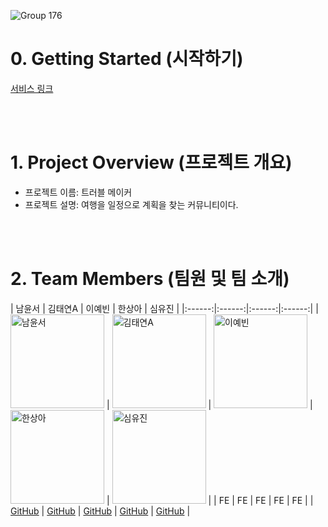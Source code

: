 ![Group 176](https://github.com/user-attachments/assets/011b2c55-55ac-42d2-bc19-0fd9fe0a6f25)

# 0. Getting Started (시작하기)
[서비스 링크](https://clinquant-kangaroo-7d97f3.netlify.app/)

<br/>
<br/>

# 1. Project Overview (프로젝트 개요)
- 프로젝트 이름: 트러블 메이커
- 프로젝트 설명: 여행을 일정으로 계획을 찾는 커뮤니티이다.

<br/>
<br/>

# 2. Team Members (팀원 및 팀 소개)
| 남윤서 | 김태연A | 이예빈 | 한상아 | 심유진 |
|:------:|:------:|:------:|:------:|
| <img src="https://avatars.githubusercontent.com/u/158164219?v=4" alt="남윤서" width="150"> | <img src="https://avatars.githubusercontent.com/u/89635061?v=4" alt="김태연A" width="150"> | <img src="https://avatars.githubusercontent.com/u/105144795?v=4" alt="이예빈" width="150"> | <img src="https://avatars.githubusercontent.com/u/89959007?v=4" alt="한상아" width="150"> | <img src="https://avatars.githubusercontent.com/u/204798087?v=4" alt="심유진" width="150"> |
| FE | FE | FE | FE | FE |
| [GitHub](https://github.com/ysnam0123) | [GitHub](https://github.com/TYss00) | [GitHub](https://github.com/llyybbb) | [GitHub](https://github.com/hansanga) | [GitHub](https://github.com/youjin430) |

